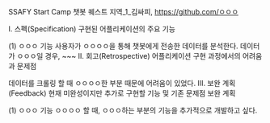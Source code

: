 SSAFY Start Camp 챗봇 퀘스트
지역_1_김싸피, https://github.com/ㅇㅇㅇ

I. 스펙(Specification)
구현된 어플리케이션의 주요 기능

(1) ㅇㅇㅇ 기능
사용자가 ㅇㅇㅇㅇ을 통해 챗봇에게 전송한 데이터를 분석한다.
데이터가 ㅇㅇㅇ일 경우, ~~~
II. 회고(Retrospective)
어플리케이션 구현 과정에서의 어려움과 문제점

데이터를 크롤링 할 때 ㅇㅇㅇㅇ한 부분 때문에 어려움이 있었다.
III. 보완 계획(Feedback)
현재 미완성이지만 추가로 구현할 기능 및 기존 문제점 보완 계획

(1) ㅇㅇㅇ 기능
ㅇㅇㅇㅇ 할 때, ㅇㅇㅇ하는 부분의 기능을 추가적으로 개발하고 싶다.

